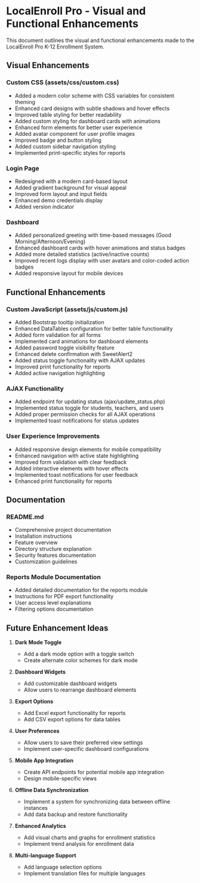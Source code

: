 # LocalEnroll Pro - Visual and Functional Enhancements

This document outlines the visual and functional enhancements made to the LocalEnroll Pro K-12 Enrollment System.

## Visual Enhancements

### Custom CSS (assets/css/custom.css)
- Added a modern color scheme with CSS variables for consistent theming
- Enhanced card designs with subtle shadows and hover effects
- Improved table styling for better readability
- Added custom styling for dashboard cards with animations
- Enhanced form elements for better user experience
- Added avatar component for user profile images
- Improved badge and button styling
- Added custom sidebar navigation styling
- Implemented print-specific styles for reports

### Login Page
- Redesigned with a modern card-based layout
- Added gradient background for visual appeal
- Improved form layout and input fields
- Enhanced demo credentials display
- Added version indicator

### Dashboard
- Added personalized greeting with time-based messages (Good Morning/Afternoon/Evening)
- Enhanced dashboard cards with hover animations and status badges
- Added more detailed statistics (active/inactive counts)
- Improved recent logs display with user avatars and color-coded action badges
- Added responsive layout for mobile devices

## Functional Enhancements

### Custom JavaScript (assets/js/custom.js)
- Added Bootstrap tooltip initialization
- Enhanced DataTables configuration for better table functionality
- Added form validation for all forms
- Implemented card animations for dashboard elements
- Added password toggle visibility feature
- Enhanced delete confirmation with SweetAlert2
- Added status toggle functionality with AJAX updates
- Improved print functionality for reports
- Added active navigation highlighting

### AJAX Functionality
- Added endpoint for updating status (ajax/update_status.php)
- Implemented status toggle for students, teachers, and users
- Added proper permission checks for all AJAX operations
- Implemented toast notifications for status updates

### User Experience Improvements
- Added responsive design elements for mobile compatibility
- Enhanced navigation with active state highlighting
- Improved form validation with clear feedback
- Added interactive elements with hover effects
- Implemented toast notifications for user feedback
- Enhanced print functionality for reports

## Documentation

### README.md
- Comprehensive project documentation
- Installation instructions
- Feature overview
- Directory structure explanation
- Security features documentation
- Customization guidelines

### Reports Module Documentation
- Added detailed documentation for the reports module
- Instructions for PDF export functionality
- User access level explanations
- Filtering options documentation

## Future Enhancement Ideas

1. **Dark Mode Toggle**
   - Add a dark mode option with a toggle switch
   - Create alternate color schemes for dark mode

2. **Dashboard Widgets**
   - Add customizable dashboard widgets
   - Allow users to rearrange dashboard elements

3. **Export Options**
   - Add Excel export functionality for reports
   - Add CSV export options for data tables

4. **User Preferences**
   - Allow users to save their preferred view settings
   - Implement user-specific dashboard configurations

5. **Mobile App Integration**
   - Create API endpoints for potential mobile app integration
   - Design mobile-specific views

6. **Offline Data Synchronization**
   - Implement a system for synchronizing data between offline instances
   - Add data backup and restore functionality

7. **Enhanced Analytics**
   - Add visual charts and graphs for enrollment statistics
   - Implement trend analysis for enrollment data

8. **Multi-language Support**
   - Add language selection options
   - Implement translation files for multiple languages 